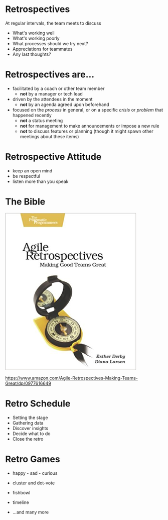 # Retrospectives 

At regular intervals, the team meets to discuss

   * What's working well
   * What's working poorly
   * What processes should we try next?
   * Appreciations for teammates
   * Any last thoughts?

# Retrospectives are...

* facilitated by a coach or other team member
  * **not** by a manager or tech lead
* driven by the attendees in the moment
  * **not** by an agenda agreed upon beforehand
* focused on the *process* in general, or on a specific *crisis* or *problem* that happened recently
  * **not** a status meeting 
  * **not** for management to make announcements or impose a new rule
  * **not** to discuss features or planning (though it might spawn other meetings about these items)

# Retrospective Attitude

* keep an open mind
* be respectful
* listen more than you speak

# The Bible

![Agile Retrospectives book cover](./agile-retrospectives.jpg)

<https://www.amazon.com/Agile-Retrospectives-Making-Teams-Great/dp/0977616649>

# Retro Schedule

* Setting the stage
* Gathering data
* Discover insights
* Decide what to do
* Close the retro

# Retro Games

* happy - sad - curious
* cluster and dot-vote
* fishbowl
* timeline

* ...and many more
